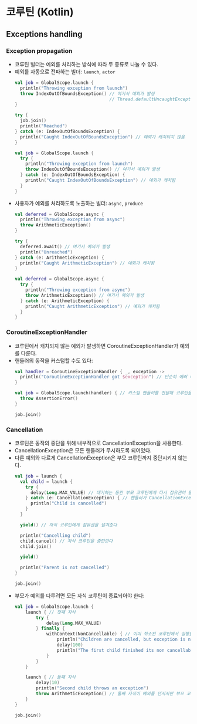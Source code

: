 # 코루틴 (Kotlin)

## Exceptions handling

### Exception propagation

* 코루틴 빌더는 예외를 처리하는 방식에 따라 두 종류로 나눌 수 있다.
* 예외를 자동으로 전파하는 빌더: `launch`, `actor`
  ```kotlin
  val job = GlobalScope.launch {
    println("Throwing exception from launch")
    throw IndexOutOfBoundsException() // 여기서 예외가 발생
                                      // Thread.defaultUncaughtExceptionHandler에 의해 에러가 출력됨
  }

  try {
    job.join()
    println("Reached")
  } catch (e: IndexOutOfBoundsException) {
    println("Caught IndexOutOfBoundsException") // 예외가 캐치되지 않음
  }
  ```
  ```kotlin
  val job = GlobalScope.launch {
    try {
      println("Throwing exception from launch")
      throw IndexOutOfBoundsException() // 여기서 예외가 발생
    } catch (e: IndexOutOfBoundsException) {
      println("Caught IndexOutOfBoundsException") // 예외가 캐치됨
    }
  }
  ```
* 사용자가 예외를 처리하도록 노출하는 빌더: `async`, `produce`
  ```kotlin
  val deferred = GlobalScope.async {
    println("Throwing exception from async")
    throw ArithmeticException()
  }

  try {
    deferred.await() // 여기서 예외가 발생
    println("Unreached")
  } catch (e: ArithmeticException) {
    println("Caught ArithmeticException") // 예외가 캐치됨
  }
  ```
  ```kotlin
  val deferred = GlobalScope.async {
    try {
      println("Throwing exception from async")
      throw ArithmeticException() // 여기서 예외가 발생
    } catch (e: ArithmeticException) {
      println("Caught ArithmeticException") // 예외가 캐치됨
    }
  }
  ```

### CoroutineExceptionHandler

* 코루틴에서 캐치되지 않는 예외가 발생하면 CoroutineExceptionHandler가 예외를 다룬다.
* 핸들러의 동작을 커스텀할 수도 있다:
  ```kotlin
  val handler = CoroutineExceptionHandler { _, exception ->
    println("CoroutineExceptionHandler got $exception") // 단순히 에러 메시지를 출력하는 커스텀 핸들러
  }

  val job = GlobalScope.launch(handler) { // 커스텀 핸들러를 전달해 코루틴을 만든다
    throw AssertionError()
  }

  job.join()
  ```

### Cancellation

* 코루틴은 동작의 중단을 위해 내부적으로 CancellationException을 사용한다.
* CancellationException은 모든 핸들러가 무시하도록 되어있다.
* 다른 예외와 다르게 CancellationException은 부모 코루틴까지 중단시키지 않는다.
  ```kotlin
  val job = launch {
    val child = launch {
      try {
        delay(Long.MAX_VALUE) // 대기하는 동안 부모 코루틴에게 다시 점유권이 돌아간다
      } catch (e: CancellationException) { // 핸들러가 CancellationException을 무시하기 때문에 직접 캐치한다
        println("Child is cancelled")
      }
    }

    yield() // 자식 코루틴에게 점유권을 넘겨준다

    println("Cancelling child")
    child.cancel() // 자식 코루틴을 중단한다
    child.join()

    yield()

    println("Parent is not cancelled")
  }

  job.join()
  ```
* 부모가 예외를 다루려면 모든 자식 코루틴이 종료되어야 한다:
  ```kotlin
  val job = GlobalScope.launch {
      launch { // 첫째 자식
          try {
              delay(Long.MAX_VALUE)
          } finally {
              withContext(NonCancellable) { // 이미 취소된 코루틴에서 실행할 컨텍스트
                  println("Children are cancelled, but exception is not handled until all children terminate")
                  delay(100)
                  println("The first child finished its non cancellable block")
              }
          }
      }

      launch { // 둘째 자식
          delay(10)
          println("Second child throws an exception")
          throw ArithmeticException() // 둘째 자식이 예외를 던지지만 부모 코루틴이 예외를 다루지 않는다.
      }
  }

  job.join()
  ```
